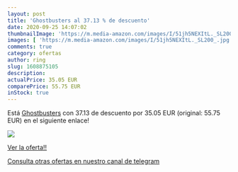 ```yaml
---
layout: post
title: 'Ghostbusters al 37.13 % de descuento'
date: 2020-09-25 14:07:02
thumbnailImage: 'https://m.media-amazon.com/images/I/51jh5NEXItL._SL200_.jpg'
images: [ 'https://m.media-amazon.com/images/I/51jh5NEXItL._SL200_.jpg' ]
comments: true
category: ofertas
author: ring
slug: 1608875105
description:
actualPrice: 35.05 EUR
comparePrice: 55.75 EUR
inStock: true
---
```


Está [Ghostbusters](https://www.amazon.com/dp/1608875105/?tag=redken08-20) con 37.13 de descuento por 35.05 EUR (original: 55.75 EUR) en el siguiente enlace!

[![](https://m.media-amazon.com/images/I/51jh5NEXItL._SL200_.jpg)](https://www.amazon.com/dp/1608875105/?tag=redken08-20)

[Ver la oferta!!](https://www.amazon.com/dp/1608875105/?tag=redken08-20)

[Consulta otras ofertas en nuestro canal de telegram](https://t.me/s/ofertas25)
